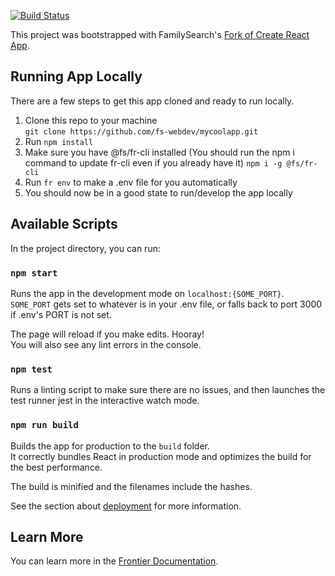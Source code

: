 [![Build Status](https://travis-ci.com/fs-webdev/mycoolapp.svg?branch=master)](https://travis-ci.com/fs-webdev/mycoolapp)

This project was bootstrapped with FamilySearch's [Fork of Create React App](https://github.com/fs-webdev/create-react-app).

## Running App Locally
There are a few steps to get this app cloned and ready to run locally.
1. Clone this repo to your machine  
  `git clone https://github.com/fs-webdev/mycoolapp.git`
2. Run `npm install`
3. Make sure you have @fs/fr-cli installed (You should run the npm i command to update fr-cli even if you already have it)
  `npm i -g @fs/fr-cli`
4. Run `fr env` to make a .env file for you automatically
5. You should now be in a good state to run/develop the app locally

## Available Scripts

In the project directory, you can run:

### `npm start`

Runs the app in the development mode on `localhost:{SOME_PORT}`. `SOME_PORT` gets set to whatever is in
your .env file, or falls back to port 3000 if .env's PORT is not set.

The page will reload if you make edits. Hooray!<br>
You will also see any lint errors in the console.

### `npm test`

Runs a linting script to make sure there are no issues, and then launches the test runner jest in the interactive watch mode.<br>

### `npm run build`

Builds the app for production to the `build` folder.<br>
It correctly bundles React in production mode and optimizes the build for the best performance.

The build is minified and the filenames include the hashes.<br>

See the section about [deployment](https://www.familysearch.org/frontier/docs/develop/deployment) for more information.

## Learn More

You can learn more in the [Frontier Documentation](https://www.familysearch.org/frontier/docs/).
